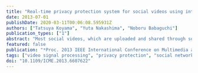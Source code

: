 ```yaml
---
title: "Real-time privacy protection system for social videos using intentionally-captured persons detection"
date: 2013-07-01
publishDate: 2020-03-11T00:06:08.595931Z
authors: ["Tatsuya Koyama", "Yuta Nakashima", "Noboru Babaguchi"]
publication_types: ["1"]
abstract: "Most social videos, which are uploaded and shared through social networking services (SNSs), e.g., YouTube and Facebook, contain not only intentionally-captured persons (ICPs) but also non-ICPs who are unexpectedly framed in, such as passers-by. Sharing such social videos may infringe on the non-ICPs' privacy but not on the ICPs' in many cases; however, existing systems for video privacy protection simply obscure persons without distinguishing ICPs from non-ICPs. This naive obscuration may spoil the videos. Since this is a critical problem especially for social videos, in this paper, we propose a novel system for automatically generating privacy-protected videos in real-time. Our system localizes ICPs and non-ICPs using ICP detection leveraging the spatial and temporal consistency of ICPs/non-ICPs and obscures the non-ICPs. We have experimentally evaluated the performance of ICP detection and demonstrated the applicability of our system."
featured: false
publication: "*Proc. 2013 IEEE International Conference on Multimedia and Expo (ICME)*"
tags: ["video signal processing", "privacy protection", "social networking services", "Abstracts", "data privacy", "ICP", "Intentionally-captured person", "intentionally-captured persons", "intentionally-captured persons detection", "nonICP", "nonintentionally-captured persons", "privacy-protected videos", "Random access memory", "real-time", "real-time privacy protection system", "security of data", "social networking (online)", "social videos"]
doi: "10.1109/ICME.2013.6607622"
---
```



